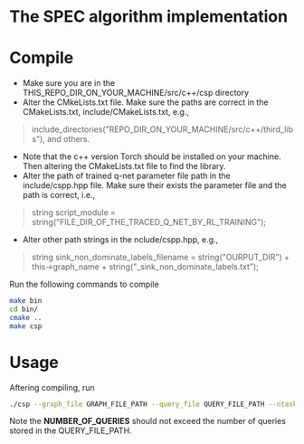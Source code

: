# The SPEC algorithm implementation

# Compile
- Make sure you are in the THIS_REPO_DIR_ON_YOUR_MACHINE/src/c++/csp directory
- Alter the CMkeLists.txt file. Make sure the paths are correct in the CMakeLists.txt, include/CMakeLists.txt, e.g.,
> include_directories("REPO_DIR_ON_YOUR_MACHINE/src/c++/third_libs"), and others.
- Note that the c++ version Torch should be installed on your machine. Then altering the CMakeLists.txt file to find the library.
- Alter the path of trained q-net parameter file path in the include/cspp.hpp file. Make sure their exists the parameter file and the path is correct, i.e., 
> string script_module = string("FILE_DIR_OF_THE_TRACED_Q_NET_BY_RL_TRAINING");
- Alter other path strings in the nclude/cspp.hpp, e.g.,
> string sink_non_dominate_labels_filename = string("OURPUT_DIR") + this->graph_name + string("_sink_non_dominate_labels.txt");

Run the following commands to compile
```bash
make bin
cd bin/
cmake ..
make csp
```

# Usage
Aftering compiling, run
```bash
./csp --graph_file GRAPH_FILE_PATH --query_file QUERY_FILE_PATH --ntask NUMBER_OF_QUERIES
```
Note the **NUMBER_OF_QUERIES** should not exceed the number of queries stored in the QUERY_FILE_PATH.


